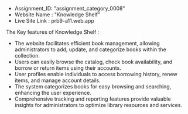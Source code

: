 - Assignment_ID: "assignment_category_0008"
- Website Name : "Knowledge Shelf"
- Live Site Link : prb9-a11.web.app

The Key features of Knowledge Shelf :

- The website facilitates efficient book management, allowing administrators to add, update, and categorize books within the collection.
- Users can easily browse the catalog, check book availability, and borrow or return items using their accounts.
- User profiles enable individuals to access borrowing history, renew items, and manage account details.
- The system categorizes books for easy browsing and searching, enhancing the user experience.
- Comprehensive tracking and reporting features provide valuable insights for administrators to optimize library resources and services.
